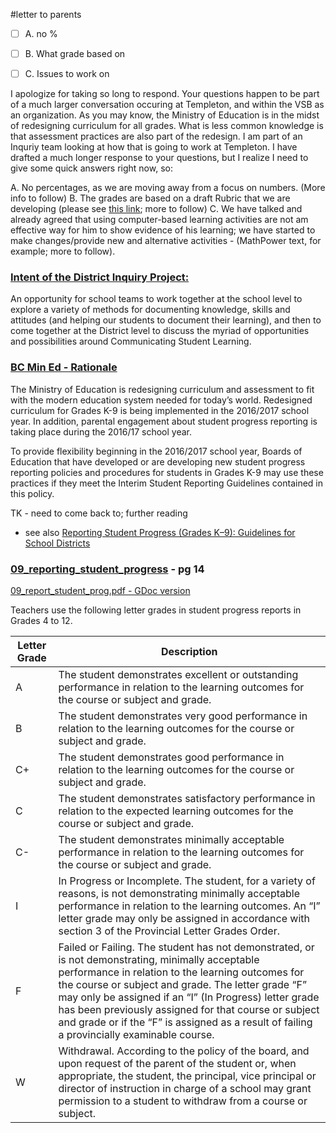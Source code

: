#letter to parents

- [ ] A. no %

- [ ] B. What grade based on

- [ ] C. Issues to work on


I apologize for taking so long to respond.  Your questions happen to be part of a much larger conversation occuring at Templeton, and within the VSB as an organization. As you may know, the Ministry of Education is in the midst of redesigning curriculum for all grades.  What is less common knowledge is that assessment practices are also part of the redesign.  I am part of an Inquriy team looking at how that is going to work at Templeton.  I have drafted a much longer response to your questions, but I realize I need to give some quick answers right now, so: 

A. No percentages, as we are moving away from a focus on numbers. (More info to follow)
B. The grades are based on a draft Rubric that we are developing (please see [this link](https://docs.google.com/document/d/1NYEAa5lHLYWlUNY_FtvWJ2KgOj1pc9ZGbAAyO9G9etw/edit?usp=sharing); more to follow)
C. We have talked and already agreed that using computer-based learning activities are not am effective way for him to show evidence of his learning; we have started to make changes/provide new and alternative activities - (MathPower text, for example; more to follow).


### [Intent of the District Inquiry Project:](http://go.vsb.bc.ca/schools/ltm/Pages/default.aspx)
An opportunity for school teams to work together at the school level to explore a variety of methods for documenting knowledge, skills and attitudes (and helping our students to document their learning), and then to come together at the District level to discuss the myriad of opportunities and possibilities around Communicating Student Learning.



### [BC Min Ed - Rationale](http://www2.gov.bc.ca/gov/content/education-training/administration/legislation-policy/public-schools/student-reporting)

The Ministry of Education is redesigning curriculum and assessment to fit with the modern education system needed for today’s world. Redesigned curriculum for Grades K-9 is being implemented in the 2016/2017 school year.  In addition, parental engagement about student progress reporting is taking place during the 2016/17 school year.

To provide flexibility beginning in the 2016/2017 school year, Boards of Education that have developed or are developing new student progress reporting policies and procedures for students in Grades K-9 may use these practices if they meet the Interim Student Reporting Guidelines contained in this policy.

TK - need to come back to; further reading

* see also [Reporting Student Progress (Grades K–9): Guidelines for School Districts](https://curriculum.gov.bc.ca/sites/curriculum.gov.bc.ca/files/pdf/updates/educator_update_student_progress_k-9.pdf)

### [09_reporting_student_progress](http://www.bced.gov.bc.ca/classroom_assessment/09_report_student_prog.pdf) - pg 14
[09_report_student_prog.pdf - GDoc version](https://drive.google.com/open?id=1bhcXLq2KKRuHP0lEN0uDMWBkf2dHsXbpAUJRvtKChKU)

Teachers use the following letter grades in student progress reports in Grades 4 to 12.

Letter Grade | Description
------|------
A|The student demonstrates excellent or outstanding performance in relation to the learning outcomes for the course or subject and grade.
B|The student demonstrates very good performance in relation to the learning outcomes for the course or subject and grade.
C+|The student demonstrates good performance in relation to the learning outcomes for the course or subject and grade.
C|The student demonstrates satisfactory performance in relation to the expected learning outcomes for the course or subject and grade.
C-|The student demonstrates minimally acceptable performance in relation to the learning outcomes for the course or subject and grade.
I|In Progress or Incomplete. The student, for a variety of reasons, is not demonstrating minimally acceptable performance in relation to the learning outcomes. An “I” letter grade may only be assigned in accordance with section 3 of the Provincial Letter Grades Order.
F|Failed or Failing. The student has not demonstrated, or is not demonstrating, minimally acceptable performance in relation to the learning outcomes for the course or subject and grade. The letter grade “F” may only be assigned if an “I” (In Progress) letter grade has been previously assigned for that course or subject and grade or if the “F” is assigned as a result of failing a provincially examinable course.
W|Withdrawal. According to the policy of the board, and upon request of the parent of the student or, when appropriate, the student, the principal, vice principal or director of instruction in charge of a school may grant permission to a student to withdraw from a course or subject.


